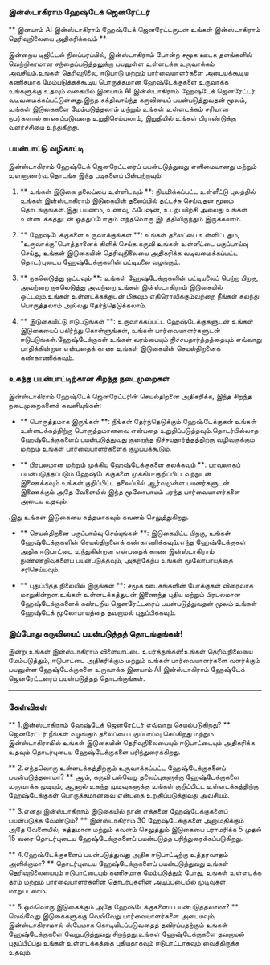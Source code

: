 ### இன்ஸ்டாகிராம் ஹேஷ்டேக் ஜெனரேட்டர்

** இனயாம் AI இன்ஸ்டாகிராம் ஹேஷ்டேக் ஜெனரேட்டருடன் உங்கள் இன்ஸ்டாகிராம் தெரிவுநிலையை அதிகரிக்கவும் **

இன்றைய டிஜிட்டல் நிலப்பரப்பில், இன்ஸ்டாகிராம் போன்ற சமூக ஊடக தளங்களில் வெற்றிகரமான சந்தைப்படுத்தலுக்கு பயனுள்ள உள்ளடக்க உருவாக்கம் அவசியம்.உங்கள் தெரிவுநிலை, ஈடுபாடு மற்றும் பார்வையாளர்களை அடையக்கூடிய கணிசமாக மேம்படுத்தக்கூடிய பொருத்தமான ஹேஷ்டேக்குகளை உருவாக்க உங்களுக்கு உதவும் வகையில் இனயாம் AI இன்ஸ்டாகிராம் ஹேஷ்டேக் ஜெனரேட்டர் வடிவமைக்கப்பட்டுள்ளது.இந்த சக்திவாய்ந்த கருவியைப் பயன்படுத்துவதன் மூலம், உங்கள் இடுகைகளை மேம்படுத்தலாம் மற்றும் உங்கள் உள்ளடக்கம் சரியான நபர்களால் காணப்படுவதை உறுதிசெய்யலாம், இறுதியில் உங்கள் பிராண்டுக்கு வளர்ச்சியை உந்துகிறது.

### பயன்பாட்டு வழிகாட்டி

இன்ஸ்டாகிராம் ஹேஷ்டேக் ஜெனரேட்டரைப் பயன்படுத்துவது எளிமையானது மற்றும் உள்ளுணர்வு.தொடங்க இந்த படிகளைப் பின்பற்றவும்:

1. ** உங்கள் இடுகை தலைப்பை உள்ளிடவும் **: நியமிக்கப்பட்ட உள்ளீட்டு புலத்தில் உங்கள் இன்ஸ்டாகிராம் இடுகையின் தலைப்பில் தட்டச்சு செய்வதன் மூலம் தொடங்குங்கள்.இது பயணம், உணவு, ஃபேஷன், உடற்பயிற்சி அல்லது உங்கள் உள்ளடக்கத்துடன் ஒத்துப்போகும் எந்தவொரு இடத்திலிருந்தும் இருக்கலாம்.

2. ** ஹேஷ்டேக்குகளை உருவாக்குங்கள் **: உங்கள் தலைப்பை உள்ளிட்டதும், “உருவாக்கு” ​​பொத்தானைக் கிளிக் செய்க.கருவி உங்கள் உள்ளீட்டை பகுப்பாய்வு செய்து, உங்கள் இடுகையின் தெரிவுநிலையை அதிகரிக்க வடிவமைக்கப்பட்ட தொடர்புடைய ஹேஷ்டேக்குகளின் பட்டியலை வழங்கும்.

3. ** நகலெடுத்து ஒட்டவும் **: உங்கள் ஹேஷ்டேக்குகளின் பட்டியலைப் பெற்ற பிறகு, அவற்றை நகலெடுத்து அவற்றை உங்கள் இன்ஸ்டாகிராம் இடுகையில் ஒட்டவும்.உங்கள் உள்ளடக்கத்துடன் மிகவும் எதிரொலிக்கும்வற்றை நீங்கள் கலந்து பொருத்தலாம் அல்லது தேர்ந்தெடுக்கலாம்.

4. ** இடுகையிட்டு ஈடுபடுங்கள் **: உருவாக்கப்பட்ட ஹேஷ்டேக்குகளுடன் உங்கள் இடுகையைப் பகிர்ந்து கொள்ளுங்கள், உங்கள் பார்வையாளர்களுடன் ஈடுபடுங்கள்.ஹேஷ்டேக்குகள் உங்கள் வரம்பையும் நிச்சயதார்த்தத்தையும் எவ்வாறு பாதிக்கின்றன என்பதைக் காண உங்கள் இடுகையின் செயல்திறனைக் கண்காணிக்கவும்.

### உகந்த பயன்பாட்டிற்கான சிறந்த நடைமுறைகள்

இன்ஸ்டாகிராம் ஹேஷ்டேக் ஜெனரேட்டரின் செயல்திறனை அதிகரிக்க, இந்த சிறந்த நடைமுறைகளைக் கவனியுங்கள்:

- ** பொருத்தமாக இருங்கள் **: நீங்கள் தேர்ந்தெடுக்கும் ஹேஷ்டேக்குகள் உங்கள் உள்ளடக்கத்திற்கு பொருத்தமானவை என்பதை உறுதிப்படுத்தவும்.தொடர்பில்லாத ஹேஷ்டேக்குகளைப் பயன்படுத்துவது குறைந்த நிச்சயதார்த்தத்திற்கு வழிவகுக்கும் மற்றும் உங்கள் பார்வையாளர்களைக் குழப்பக்கூடும்.

- ** பிரபலமான மற்றும் முக்கிய ஹேஷ்டேக்குகளை கலக்கவும் **: பரவலாகப் பயன்படுத்தப்படும் ஹேஷ்டேக்குகளை முக்கிய-குறிப்பிட்டவற்றுடன் இணைக்கவும்.உங்கள் குறிப்பிட்ட தலைப்பில் ஆர்வமுள்ள பயனர்களுடன் இணைக்கும் அதே வேளையில் இந்த மூலோபாயம் பரந்த பார்வையாளர்களை அடைய உதவும்.

.இது உங்கள் இடுகையை சுத்தமாகவும் கவனம் செலுத்துகிறது.

- ** செயல்திறனை பகுப்பாய்வு செய்யுங்கள் **: இடுகையிட்ட பிறகு, உங்கள் ஹேஷ்டேக்குகளின் செயல்திறனைக் கண்காணிக்கவும்.எந்த ஹேஷ்டேக்குகள் அதிக ஈடுபாட்டை உந்துகின்றன என்பதைக் காண இன்ஸ்டாகிராம் நுண்ணறிவுகளைப் பயன்படுத்தவும், அதற்கேற்ப உங்கள் மூலோபாயத்தை சரிசெய்யவும்.

- ** புதுப்பித்த நிலையில் இருங்கள் **: சமூக ஊடகங்களின் போக்குகள் விரைவாக மாறுகின்றன.உங்கள் உள்ளடக்கத்துடன் இணைந்த புதிய மற்றும் பிரபலமான ஹேஷ்டேக்குகளைக் கண்டறிய ஜெனரேட்டரைப் பயன்படுத்துவதன் மூலம் உங்கள் ஹேஷ்டேக் மூலோபாயத்தை தவறாமல் புதுப்பிக்கவும்.

### இப்போது கருவியைப் பயன்படுத்தத் தொடங்குங்கள்!

இன்று உங்கள் இன்ஸ்டாகிராம் விளையாட்டை உயர்த்துங்கள்!உங்கள் தெரிவுநிலையை மேம்படுத்தும், ஈடுபாட்டை அதிகரிக்கும் மற்றும் உங்கள் பார்வையாளர்களை வளர்க்கும் பயனுள்ள ஹேஷ்டேக்குகளை உருவாக்க இனயாம் AI இன்ஸ்டாகிராம் ஹேஷ்டேக் ஜெனரேட்டரைப் பயன்படுத்தத் தொடங்குங்கள்.

---

### கேள்விகள்

** 1.இன்ஸ்டாகிராம் ஹேஷ்டேக் ஜெனரேட்டர் எவ்வாறு செயல்படுகிறது? **
ஜெனரேட்டர் நீங்கள் வழங்கும் தலைப்பை பகுப்பாய்வு செய்கிறது மற்றும் இன்ஸ்டாகிராமில் உங்கள் இடுகையின் தெரிவுநிலையையும் ஈடுபாட்டையும் அதிகரிக்க உதவும் தொடர்புடைய ஹேஷ்டேக்குகளை பரிந்துரைக்கிறது.

** 2.எந்தவொரு உள்ளடக்கத்திற்கும் உருவாக்கப்பட்ட ஹேஷ்டேக்குகளைப் பயன்படுத்தலாமா? **
ஆம், கருவி பல்வேறு தலைப்புகளுக்கு ஹேஷ்டேக்குகளை உருவாக்க முடியும், ஆனால் உகந்த முடிவுகளுக்கு உங்கள் குறிப்பிட்ட உள்ளடக்கத்திற்கு ஹேஷ்டேக்குகள் பொருத்தமானவை என்பதை உறுதிப்படுத்துவது அவசியம்.

** 3.எனது இன்ஸ்டாகிராம் இடுகையில் நான் எத்தனை ஹேஷ்டேக்குகளைப் பயன்படுத்த வேண்டும்? **
இன்ஸ்டாகிராம் 30 ஹேஷ்டேக்குகளை அனுமதிக்கும் அதே வேளையில், சுத்தமான மற்றும் கவனம் செலுத்தும் இடுகையை பராமரிக்க 5 முதல் 15 வரை தொடர்புடைய ஹேஷ்டேக்குகளைப் பயன்படுத்த பரிந்துரைக்கப்படுகிறது.

** 4.ஹேஷ்டேக்குகளைப் பயன்படுத்துவது அதிக ஈடுபாட்டிற்கு உத்தரவாதம் அளிக்குமா? **
தொடர்புடைய ஹேஷ்டேக்குகளைப் பயன்படுத்துவது உங்கள் தெரிவுநிலையையும் ஈடுபாட்டையும் கணிசமாக மேம்படுத்தும் போது, ​​உங்கள் உள்ளடக்க தரம் மற்றும் பார்வையாளர்களின் தொடர்புகளின் அடிப்படையில் முடிவுகள் மாறுபடலாம்.

** 5.ஒவ்வொரு இடுகைக்கும் அதே ஹேஷ்டேக்குகளைப் பயன்படுத்தலாமா? **
வெவ்வேறு இடுகைகளுக்கு வெவ்வேறு பார்வையாளர்களை அடையவும், இன்ஸ்டாகிராமால் ஸ்பேமாக கொடியிடப்படுவதைத் தவிர்ப்பதற்கும் உங்கள் ஹேஷ்டேக்குகளை வேறுபடுத்துவது சிறந்தது.உங்கள் ஹேஷ்டேக்குகளை தவறாமல் புதுப்பிப்பது உங்கள் உள்ளடக்கத்தை புதியதாகவும் ஈடுபாட்டாகவும் வைத்திருக்க உதவும்.